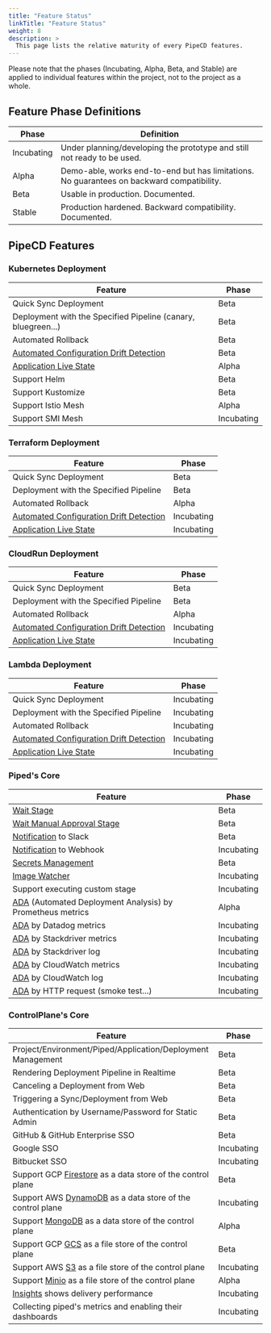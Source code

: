 ```yaml
---
title: "Feature Status"
linkTitle: "Feature Status"
weight: 8
description: >
  This page lists the relative maturity of every PipeCD features.
---
```


Please note that the phases (Incubating, Alpha, Beta, and Stable) are applied to individual features within the project, not to the project as a whole.

## Feature Phase Definitions

| Phase | Definition |
|-|-|
| Incubating | Under planning/developing the prototype and still not ready to be used. |
| Alpha | Demo-able, works end-to-end but has limitations. No guarantees on backward compatibility. |
| Beta | Usable in production. Documented. |
| Stable | Production hardened. Backward compatibility. Documented. |

## PipeCD Features

### Kubernetes Deployment

| Feature | Phase |
|-|-|
| Quick Sync Deployment | Beta |
| Deployment with the Specified Pipeline (canary, bluegreen...) | Beta |
| Automated Rollback | Beta |
| [Automated Configuration Drift Detection](/docs/user-guide/configuration-drift-detection/) | Beta |
| [Application Live State](/docs/user-guide/application-live-state/) | Alpha |
| Support Helm | Beta |
| Support Kustomize | Beta |
| Support Istio Mesh | Alpha |
| Support SMI Mesh | Incubating |

### Terraform Deployment

| Feature | Phase |
|-|-|
| Quick Sync Deployment | Beta |
| Deployment with the Specified Pipeline | Beta |
| Automated Rollback | Alpha |
| [Automated Configuration Drift Detection](/docs/user-guide/configuration-drift-detection/) | Incubating |
| [Application Live State](/docs/user-guide/application-live-state/) | Incubating |

### CloudRun Deployment

| Feature | Phase |
|-|-|
| Quick Sync Deployment | Beta |
| Deployment with the Specified Pipeline | Beta |
| Automated Rollback | Alpha |
| [Automated Configuration Drift Detection](/docs/user-guide/configuration-drift-detection/) | Incubating |
| [Application Live State](/docs/user-guide/application-live-state/) | Incubating |

### Lambda Deployment

| Feature | Phase |
|-|-|
| Quick Sync Deployment | Incubating |
| Deployment with the Specified Pipeline | Incubating |
| Automated Rollback | Incubating |
| [Automated Configuration Drift Detection](/docs/user-guide/configuration-drift-detection/) | Incubating |
| [Application Live State](/docs/user-guide/application-live-state/) | Incubating |

### Piped's Core

| Feature | Phase |
|-|-|
| [Wait Stage](/docs/user-guide/adding-a-wait-stage/) | Beta |
| [Wait Manual Approval Stage](/docs/user-guide/adding-a-manual-approval/) | Beta |
| [Notification](/docs/operator-manual/piped/configuring-notifications/) to Slack | Beta |
| [Notification](/docs/operator-manual/piped/configuring-notifications/) to Webhook | Incubating |
| [Secrets Management](/docs/user-guide/sealed-secrets/) | Beta |
| [Image Watcher](/docs/user-guide/image-watcher/) | Incubating |
| Support executing custom stage | Incubating |
| [ADA](/docs/user-guide/automated-deployment-analysis/) (Automated Deployment Analysis) by Prometheus metrics | Alpha |
| [ADA](/docs/user-guide/automated-deployment-analysis/) by Datadog metrics | Incubating |
| [ADA](/docs/user-guide/automated-deployment-analysis/) by Stackdriver metrics | Incubating |
| [ADA](/docs/user-guide/automated-deployment-analysis/) by Stackdriver log | Incubating |
| [ADA](/docs/user-guide/automated-deployment-analysis/) by CloudWatch metrics | Incubating |
| [ADA](/docs/user-guide/automated-deployment-analysis/) by CloudWatch log | Incubating |
| [ADA](/docs/user-guide/automated-deployment-analysis/) by HTTP request (smoke test...) | Incubating |

### ControlPlane's Core

| Feature | Phase |
|-|-|
| Project/Environment/Piped/Application/Deployment Management | Beta |
| Rendering Deployment Pipeline in Realtime | Beta |
| Canceling a Deployment from Web | Beta |
| Triggering a Sync/Deployment from Web | Beta |
| Authentication by Username/Password for Static Admin | Beta |
| GitHub & GitHub Enterprise SSO | Beta |
| Google SSO | Incubating |
| Bitbucket SSO | Incubating |
| Support GCP [Firestore](https://cloud.google.com/firestore) as a data store of the control plane | Beta |
| Support AWS [DynamoDB](https://aws.amazon.com/dynamodb/) as a data store of the control plane | Incubating |
| Support [MongoDB](https://www.mongodb.com/) as a data store of the control plane | Alpha |
| Support GCP [GCS](https://cloud.google.com/storage) as a file store of the control plane | Beta |
| Support AWS [S3](https://aws.amazon.com/s3/) as a file store of the control plane | Incubating |
| Support [Minio](https://github.com/minio/minio) as a file store of the control plane | Alpha |
| [Insights](/docs/user-guide/insights/) shows delivery performance | Incubating |
| Collecting piped's metrics and enabling their dashboards | Incubating |
